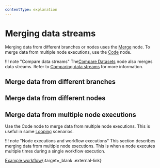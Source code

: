 ```yaml
---
contentType: explanation
---
```


# Merging data streams

Merging data from different branches or nodes uses the [Merge](/integrations/builtin/core-nodes/n8n-nodes-base.merge/) node. To merge data from multiple node executions, use the [Code](/integrations/builtin/core-nodes/n8n-nodes-base.code/) node.

!!! note "Compare data streams"
	The[Compare Datasets](/integrations/builtin/core-nodes/n8n-nodes-base.comparedatasets/) node also merges data streams. Refer to [Comparing data streams](/flow-logic/comparing/) for more information.


## Merge data from different branches

## Merge data from different nodes

## Merge data from multiple node executions

Use the Code node to merge data from multiple node executions. This is useful in some [Looping](/flow-logic/looping/) scenarios.

!!! note "Node executions and workflow executions"
	This section describes merging data from multiple node executions. This is when a node executes multiple times during a single workflow execution. 

[Example workflow](https://n8n.io/workflows/1160-merge-data-for-multiple-executions/){:target=_blank .external-link}
